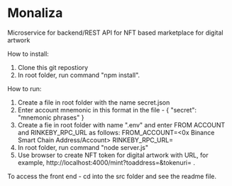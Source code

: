 # Monaliza
Microservice for backend/REST API for NFT based marketplace for digital artwork

How to install:
1. Clone this git repostiory 
2. In root folder, run command "npm install".

How to run:
1. Create a file in root folder with the name secret.json
2. Enter account mnemonic in this format in the file -
{
    "secret": "mnemonic phrases"
}
3. Create a fie in root folder with name ".env" and enter FROM ACCOUNT and RINKEBY_RPC_URL as follows:
FROM_ACCOUNT=<0x Binance Smart Chain Address/Account>
RINKEBY_RPC_URL=<Infura Rinkeby endpoint>
4. In root folder, run command "node server.js"
5. Use browser to create NFT token for digital artwork with URL, for example, http://localhost:4000/mint?toaddress=<to adddress>&tokenuri=<ipfs metadata json uri> .

To access the front end - cd into the src folder and see the readme file.